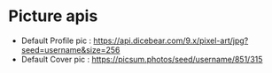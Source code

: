 # Picture apis
- Default Profile pic :  https://api.dicebear.com/9.x/pixel-art/jpg?seed=username&size=256
- Default Cover pic : https://picsum.photos/seed/username/851/315